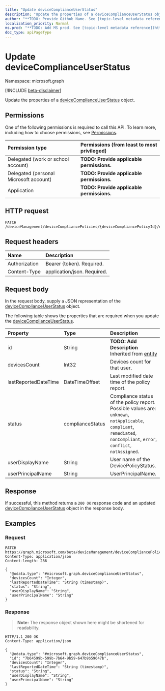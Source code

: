 ```yaml
---
title: "Update deviceComplianceUserStatus"
description: "Update the properties of a deviceComplianceUserStatus object."
author: "**TODO: Provide Github Name. See [topic-level metadata reference](https://msgo.azurewebsites.net/add/document/guidelines/metadata.html#topic-level-metadata)**"
localization_priority: Normal
ms.prod: "**TODO: Add MS prod. See [topic-level metadata reference](https://msgo.azurewebsites.net/add/document/guidelines/metadata.html#topic-level-metadata)**"
doc_type: apiPageType
---
```


# Update deviceComplianceUserStatus
Namespace: microsoft.graph

[!INCLUDE [beta-disclaimer](../../includes/beta-disclaimer.md)]

Update the properties of a [deviceComplianceUserStatus](../resources/devicecomplianceuserstatus.md) object.

## Permissions
One of the following permissions is required to call this API. To learn more, including how to choose permissions, see [Permissions](/graph/permissions-reference).

|Permission type|Permissions (from least to most privileged)|
|:---|:---|
|Delegated (work or school account)|**TODO: Provide applicable permissions.**|
|Delegated (personal Microsoft account)|**TODO: Provide applicable permissions.**|
|Application|**TODO: Provide applicable permissions.**|

## HTTP request

<!-- {
  "blockType": "ignored"
}
-->
``` http
PATCH /deviceManagement/deviceCompliancePolicies/{deviceCompliancePolicyId}/userStatuses/{deviceComplianceUserStatusId}
```

## Request headers
|Name|Description|
|:---|:---|
|Authorization|Bearer {token}. Required.|
|Content-Type|application/json. Required.|

## Request body
In the request body, supply a JSON representation of the [deviceComplianceUserStatus](../resources/devicecomplianceuserstatus.md) object.

The following table shows the properties that are required when you update the [deviceComplianceUserStatus](../resources/devicecomplianceuserstatus.md).

|Property|Type|Description|
|:---|:---|:---|
|id|String|**TODO: Add Description** Inherited from [entity](../resources/entity.md)|
|devicesCount|Int32|Devices count for that user.|
|lastReportedDateTime|DateTimeOffset|Last modified date time of the policy report.|
|status|complianceStatus|Compliance status of the policy report. Possible values are: `unknown`, `notApplicable`, `compliant`, `remediated`, `nonCompliant`, `error`, `conflict`, `notAssigned`.|
|userDisplayName|String|User name of the DevicePolicyStatus.|
|userPrincipalName|String|UserPrincipalName.|



## Response

If successful, this method returns a `200 OK` response code and an updated [deviceComplianceUserStatus](../resources/devicecomplianceuserstatus.md) object in the response body.

## Examples

### Request
<!-- {
  "blockType": "request",
  "name": "update_devicecomplianceuserstatus"
}
-->
``` http
PATCH https://graph.microsoft.com/beta/deviceManagement/deviceCompliancePolicies/{deviceCompliancePolicyId}/userStatuses/{deviceComplianceUserStatusId}
Content-Type: application/json
Content-length: 236

{
  "@odata.type": "#microsoft.graph.deviceComplianceUserStatus",
  "devicesCount": "Integer",
  "lastReportedDateTime": "String (timestamp)",
  "status": "String",
  "userDisplayName": "String",
  "userPrincipalName": "String"
}
```


### Response
>**Note:** The response object shown here might be shortened for readability.
<!-- {
  "blockType": "response",
  "truncated": true
}
-->
``` http
HTTP/1.1 200 OK
Content-Type: application/json

{
  "@odata.type": "#microsoft.graph.deviceComplianceUserStatus",
  "id": "7b64599b-599b-7b64-9b59-647b9b59647b",
  "devicesCount": "Integer",
  "lastReportedDateTime": "String (timestamp)",
  "status": "String",
  "userDisplayName": "String",
  "userPrincipalName": "String"
}
```


